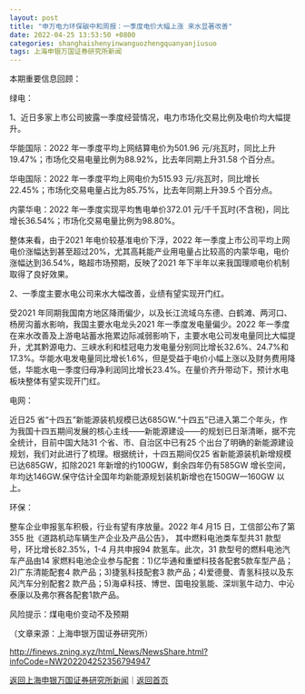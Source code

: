 ```yaml
---
layout: post
title: "申万电力环保碳中和周报：一季度电价大幅上涨 来水显著改善"
date: 2022-04-25 13:53:50 +0800
categories: shanghaishenyinwanguozhengquanyanjiusuo
tags: 上海申银万国证券研究所新闻
---
```

<p>本期重要信息回顾：</p>
 <p>绿电：</p>
 <p>1、近日多家上市公司披露一季度经营情况，电力市场化交易比例及电价均大幅提升。</p>
 <p>华能国际：2022 年一季度平均上网结算电价为501.96 元/兆瓦时，同比上升19.47%；市场化交易电量比例为88.92%，比去年同期上升31.58 个百分点。</p>
 <p>华电国际：2022 年一季度平均上网电价为515.93 元/兆瓦时，同比增长22.45%；市场化交易电量占比为85.75%，比去年同期上升39.5 个百分点。</p>
 <p>内蒙华电：2022 年一季度实现平均售电单价372.01 元/千千瓦时(不含税)，同比增长36.54%；市场化交易电量比例为98.80%。</p>
 <p>整体来看，由于2021 年电价较基准电价下浮，2022 年一季度上市公司平均上网电价涨幅达到甚至超过20%，尤其高耗能产业用电量占比较高的内蒙华电，电价涨幅达到36.54%，略超市场预期，反映了2021 年下半年以来我国理顺电价机制取得了良好效果。</p>
 <p>2、一季度主要水电公司来水大幅改善，业绩有望实现开门红。</p>
 <p>受2021 年同期我国南方地区降雨偏少，以及长江流域乌东德、白鹤滩、两河口、杨房沟蓄水影响，我国主要水电龙头2021 年一季度发电量偏少。2022 年一季度在来水改善及上游电站蓄水拖累边际减弱影响下，主要水电公司发电量同比大幅提升，尤其黔源电力、三峡水利和桂冠电力发电量分别同比增长32.6%、24.7%和17.3%。华能水电发电量同比增长1.6%，但是受益于电价小幅上涨以及财务费用降低，华能水电一季度归母净利润同比增长23.4%。在量价齐升带动下，预计水电板块整体有望实现开门红。</p>
 <p>电网：</p>
 <p>近日25 省“十四五”新能源装机规模已达685GW.“十四五”已进入第二个年头，作为我国十四五期间发展的核心主线——新能源建设——的规划已日渐清晰，据不完全统计，目前中国大陆31 个省、市、自治区中已有25 个出台了明确的新能源建设规划，我们对此进行了梳理。根据统计，十四五期间仅25 省新能源装机新增规模已达685GW，扣除2021 年新增的约100GW，剩余四年仍有585GW 增长空间，年均达146GW.保守估计全国年均新能源规划装机新增也在150GW—160GW 以上。</p>
 <p>环保：</p>
 <p>整车企业申报氢车积极，行业有望有序放量。2022 年4 月15 日，工信部公布了第355 批《道路机动车辆生产企业及产品公告》， 其中燃料电池类车型共31 款型号，环比增长82.35%，1-4 月共申报94 款氢车。此次，31 款型号的燃料电池汽车产品由14 家燃料电池企业参与配套：1)亿华通和重塑科技各配套5款车型产品；2)广东清能配套4 款产品；3)捷氢科技配套3 款产品；4)爱德曼、青氢科技以及东风汽车分别配套2 款产品；5)海卓科技、博世、国电投氢能、深圳氢牛动力、中沁泰康以及弗尔赛各配套1款产品。</p>
 <p>风险提示：煤电电价变动不及预期</p><p class="em_media">（文章来源：上海申银万国证券研究所）</p>

<http://finews.zning.xyz/html_News/NewsShare.html?infoCode=NW202204252356794947>

[返回上海申银万国证券研究所新闻](//finews.withounder.com/category/shanghaishenyinwanguozhengquanyanjiusuo.html)｜[返回首页](//finews.withounder.com/)
